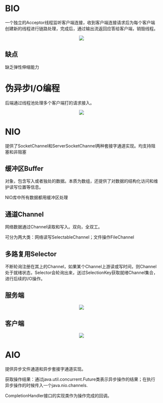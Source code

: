 # BIO

一个独立的Acceptor线程监听客户端连接，收到客户端连接请求后为每个客户端创建新的线程进行链路处理，完成后，通过输出流返回应答给客户端，销毁线程。

<div align = "center"> <img src = "https://user-images.githubusercontent.com/37955886/122642776-a87eec80-d13e-11eb-807b-012dfdc9a36d.png"/></div>

## 缺点

缺乏弹性伸缩能力

# 伪异步I/O编程

后端通过线程池处理多个客户端打的请求接入。

<div align = "center"> <img src = "https://user-images.githubusercontent.com/37955886/122642826-f693f000-d13e-11eb-87af-3193ca927bd5.png"/></div>

# NIO

提供了SocketChannel和ServerSocketChannel两种套接字通道实现。均支持阻塞和非阻塞

## 缓冲区Buffer

对象，包含写入或者独处的数据。本质为数组，还提供了对数据的结构化访问和维护读写位置等信息。

NIO库中所有数据都用缓冲区处理

## 通道Channel

网络数据通过Channel读取和写入。双向，全双工。

可分为两大类：网络读写SelectableChannel；文件操作FileChannel

## 多路复用Selector

不断轮询注册在其上的Channel，如果某个Channel上游读或写时间，则Channel处于就绪状态，Selector会轮询出来，送过SelectionKey获取就绪Channel集合，进行后续的I/O操作。

## 服务端

<div align = "center"> <img src = "https://user-images.githubusercontent.com/37955886/122643111-86866980-d140-11eb-816c-476efe359162.png"/></div>

## 客户端

<div align = "center"> <img src = "https://user-images.githubusercontent.com/37955886/122643133-ac137300-d140-11eb-82f7-b5515b0fe27b.png"/></div>

# AIO

提供异步文件通道和异步套接字通道实现。

获取操作结果：通过java.util.concurrent.Future类表示异步操作的结果；在执行异步操作的时候传入一个java.nio.channels.

CompletionHandler接口的实现类作为操作完成的回调。


